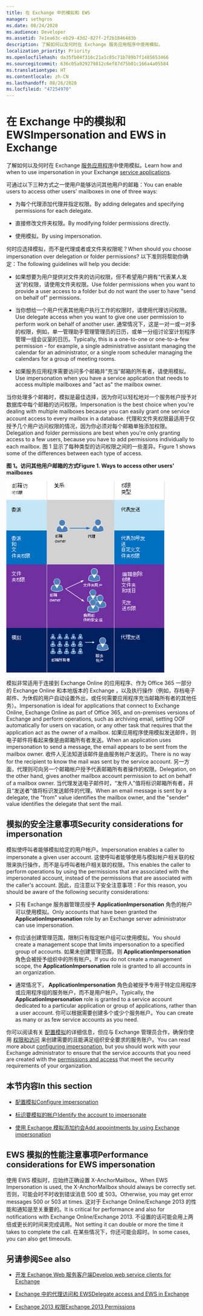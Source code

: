 ```yaml
---
title: 在 Exchange 中的模拟和 EWS
manager: sethgros
ms.date: 08/24/2020
ms.audience: Developer
ms.assetid: 7e1ea63c-eb29-43d2-827f-2f2b1846483b
description: 了解如何以及何时在 Exchange 服务应用程序中使用模拟。
localization_priority: Priority
ms.openlocfilehash: da35fb04f316c21a1c85c71b789b7f1485653466
ms.sourcegitcommit: 636c05a929279812c6ef87d75b01c166a4a05584
ms.translationtype: HT
ms.contentlocale: zh-CN
ms.lasthandoff: 08/26/2020
ms.locfileid: "47254970"
---
```

# <a name="impersonation-and-ews-in-exchange"></a><span data-ttu-id="50ae0-103">在 Exchange 中的模拟和 EWS</span><span class="sxs-lookup"><span data-stu-id="50ae0-103">Impersonation and EWS in Exchange</span></span>

<span data-ttu-id="50ae0-104">了解如何以及何时在 Exchange [服务应用程序](ews-application-types.md)中使用模拟。</span><span class="sxs-lookup"><span data-stu-id="50ae0-104">Learn how and when to use impersonation in your Exchange [service applications](ews-application-types.md).</span></span>
  
<span data-ttu-id="50ae0-105">可通过以下三种方式之一使用户能够访问其他用户的邮箱：</span><span class="sxs-lookup"><span data-stu-id="50ae0-105">You can enable users to access other users' mailboxes in one of three ways:</span></span>
  
- <span data-ttu-id="50ae0-106">为每个代理添加代理并指定权限。</span><span class="sxs-lookup"><span data-stu-id="50ae0-106">By adding delegates and specifying permissions for each delegate.</span></span>
    
- <span data-ttu-id="50ae0-107">直接修改文件夹权限。</span><span class="sxs-lookup"><span data-stu-id="50ae0-107">By modifying folder permissions directly.</span></span>
    
- <span data-ttu-id="50ae0-108">使用模拟。</span><span class="sxs-lookup"><span data-stu-id="50ae0-108">By using impersonation.</span></span>
    
<span data-ttu-id="50ae0-109">何时应选择模拟，而不是代理或者或文件夹权限呢？</span><span class="sxs-lookup"><span data-stu-id="50ae0-109">When should you choose impersonation over delegation or folder permissions?</span></span> <span data-ttu-id="50ae0-110">以下准则将帮助你确定：</span><span class="sxs-lookup"><span data-stu-id="50ae0-110">The following guidelines will help you decide:</span></span>
  
- <span data-ttu-id="50ae0-111">如果想要为用户提供对文件夹的访问权限，但不希望用户拥有“代表某人发送”的权限，请使用文件夹权限。</span><span class="sxs-lookup"><span data-stu-id="50ae0-111">Use folder permissions when you want to provide a user access to a folder but do not want the user to have "send on behalf of" permissions.</span></span> 
    
- <span data-ttu-id="50ae0-112">当你想给一个用户代表其他用户执行工作的权限时，请使用代理访问权限。</span><span class="sxs-lookup"><span data-stu-id="50ae0-112">Use delegate access when you want to give one user permission to perform work on behalf of another user.</span></span> <span data-ttu-id="50ae0-113">通常情况下，这是一对一或一对多的权限，例如，单一管理助手管理管理员的日历，或单一分组讨论室计划程序管理一组会议室的日历。</span><span class="sxs-lookup"><span data-stu-id="50ae0-113">Typically, this is a one-to-one or one-to-a-few permission - for example, a single administrative assistant managing the calendar for an administrator, or a single room scheduler managing the calendars for a group of meeting rooms.</span></span>
    
- <span data-ttu-id="50ae0-114">如果服务应用程序需要访问多个邮箱并“充当”邮箱的所有者，请使用模拟。</span><span class="sxs-lookup"><span data-stu-id="50ae0-114">Use impersonation when you have a service application that needs to access multiple mailboxes and "act as" the mailbox owner.</span></span>
    
<span data-ttu-id="50ae0-115">当你处理多个邮箱时，模拟是最佳选择，因为你可以轻松地对一个服务帐户授予对数据库中每个邮箱的访问权限。</span><span class="sxs-lookup"><span data-stu-id="50ae0-115">Impersonation is the best choice when you're dealing with multiple mailboxes because you can easily grant one service account access to every mailbox in a database.</span></span> <span data-ttu-id="50ae0-116">代理和文件夹权限最适用于仅授予几个用户访问权限的情况，因为你必须对每个邮箱单独添加权限。</span><span class="sxs-lookup"><span data-stu-id="50ae0-116">Delegation and folder permissions are best when you're only granting access to a few users, because you have to add permissions individually to each mailbox.</span></span> <span data-ttu-id="50ae0-117">图 1 显示了每种类型的访问权限之间的一些差异。</span><span class="sxs-lookup"><span data-stu-id="50ae0-117">Figure 1 shows some of the differences between each type of access.</span></span>
  
<span data-ttu-id="50ae0-118">**图 1。访问其他用户邮箱的方式**</span><span class="sxs-lookup"><span data-stu-id="50ae0-118">**Figure 1. Ways to access other users' mailboxes**</span></span>

![显示邮箱访问类型、邮箱所有者与每种类型的委派之间的关系以及权限类型的图表。代表委派权限和/或文件夹权限发送。用于模拟的发送身份权限。](media/Ex15_Delegate_Overview.png)
  
<span data-ttu-id="50ae0-122">模拟非常适用于连接到 Exchange Online 的应用程序、作为 Office 365 一部分的 Exchange Online 和本地版本的 Exchange ，以及执行操作（例如，存档电子邮件、为休假的用户自动设置外出，或任何需要应用程序充当邮箱所有者的其他任务）。</span><span class="sxs-lookup"><span data-stu-id="50ae0-122">Impersonation is ideal for applications that connect to Exchange Online, Exchange Online as part of Office 365, and on-premises versions of Exchange and perform operations, such as archiving email, setting OOF automatically for users on vacation, or any other task that requires that the application act as the owner of a mailbox.</span></span> <span data-ttu-id="50ae0-123">如果应用程序使用模拟发送邮件，则电子邮件将看起来像是由邮箱所有者发送。</span><span class="sxs-lookup"><span data-stu-id="50ae0-123">When an application uses impersonation to send a message, the email appears to be sent from the mailbox owner.</span></span> <span data-ttu-id="50ae0-124">收件人无法知道该邮件是由服务帐户发送的。</span><span class="sxs-lookup"><span data-stu-id="50ae0-124">There is no way for the recipient to know the mail was sent by the service account.</span></span> <span data-ttu-id="50ae0-125">另一方面，代理则可向另一个邮箱帐户授予代表邮箱所有者操作的权限。</span><span class="sxs-lookup"><span data-stu-id="50ae0-125">Delegation, on the other hand, gives another mailbox account permission to act on behalf of a mailbox owner.</span></span> <span data-ttu-id="50ae0-126">当代理发送电子邮件时，“发件人”值将标识邮箱所有者，并且“发送者”值将标识发送邮件的代理。</span><span class="sxs-lookup"><span data-stu-id="50ae0-126">When an email message is sent by a delegate, the "from" value identifies the mailbox owner, and the "sender" value identifies the delegate that sent the mail.</span></span> 
  
## <a name="security-considerations-for-impersonation"></a><span data-ttu-id="50ae0-127">模拟的安全注意事项</span><span class="sxs-lookup"><span data-stu-id="50ae0-127">Security considerations for impersonation</span></span>

<span data-ttu-id="50ae0-128">模拟使呼叫者能够模拟给定的用户帐户。</span><span class="sxs-lookup"><span data-stu-id="50ae0-128">Impersonation enables a caller to impersonate a given user account.</span></span> <span data-ttu-id="50ae0-129">这使呼叫者能够使用与模拟帐户相关联的权限来执行操作，而不是与呼叫者帐户相关联的权限。</span><span class="sxs-lookup"><span data-stu-id="50ae0-129">This enables the caller to perform operations by using the permissions that are associated with the impersonated account, instead of the permissions that are associated with the caller's account.</span></span> <span data-ttu-id="50ae0-130">因此，应注意以下安全注意事项：</span><span class="sxs-lookup"><span data-stu-id="50ae0-130">For this reason, you should be aware of the following security considerations:</span></span>
  
- <span data-ttu-id="50ae0-131">只有 Exchange 服务器管理员授予 **ApplicationImpersonation** 角色的帐户可以使用模拟。</span><span class="sxs-lookup"><span data-stu-id="50ae0-131">Only accounts that have been granted the **ApplicationImpersonation** role by an Exchange server administrator can use impersonation.</span></span> 
    
- <span data-ttu-id="50ae0-132">你应该创建管理范围，限制只有指定帐户组可以使用模拟。</span><span class="sxs-lookup"><span data-stu-id="50ae0-132">You should create a management scope that limits impersonation to a specified group of accounts.</span></span> <span data-ttu-id="50ae0-133">如果未创建管理范围，则 **ApplicationImpersonation** 角色会被授予组织中的所有帐户。</span><span class="sxs-lookup"><span data-stu-id="50ae0-133">If you do not create a management scope, the **ApplicationImpersonation** role is granted to all accounts in an organization.</span></span> 
    
- <span data-ttu-id="50ae0-134">通常情况下， **ApplicationImpersonation** 角色会被授予专用于特定应用程序或应用程序组的服务帐户，而不是用户帐户。</span><span class="sxs-lookup"><span data-stu-id="50ae0-134">Typically, the **ApplicationImpersonation** role is granted to a service account dedicated to a particular application or group of applications, rather than a user account.</span></span> <span data-ttu-id="50ae0-135">你可以根据需要创建多个或少个服务帐户。</span><span class="sxs-lookup"><span data-stu-id="50ae0-135">You can create as many or as few service accounts as you need.</span></span> 
    
<span data-ttu-id="50ae0-136">你可以阅读有关 [配置模拟](how-to-configure-impersonation.md)的详细信息，但应与 Exchange 管理员合作，确保你使用 [权限和访问](https://technet.microsoft.com/library/dd351175%28v=exchg.150%29.aspx) 来创建需要的且能满足组织安全要求的服务账户。</span><span class="sxs-lookup"><span data-stu-id="50ae0-136">You can read more about [configuring impersonation](how-to-configure-impersonation.md), but you should work with your Exchange administrator to ensure that the service accounts that you need are created with the [permissions and access](https://technet.microsoft.com/library/dd351175%28v=exchg.150%29.aspx) that meet the security requirements of your organization.</span></span> 
  
## <a name="in-this-section"></a><span data-ttu-id="50ae0-137">本节内容</span><span class="sxs-lookup"><span data-stu-id="50ae0-137">In this section</span></span>

- [<span data-ttu-id="50ae0-138">配置模拟</span><span class="sxs-lookup"><span data-stu-id="50ae0-138">Configure impersonation</span></span>](how-to-configure-impersonation.md)
    
- [<span data-ttu-id="50ae0-139">标识要模拟的帐户</span><span class="sxs-lookup"><span data-stu-id="50ae0-139">Identify the account to impersonate</span></span>](how-to-identify-the-account-to-impersonate.md)
    
- [<span data-ttu-id="50ae0-140">使用 Exchange 模拟添加约会</span><span class="sxs-lookup"><span data-stu-id="50ae0-140">Add appointments by using Exchange impersonation</span></span>](how-to-add-appointments-by-using-exchange-impersonation.md)

## <a name="performance-considerations-for-ews-impersonation"></a><span data-ttu-id="50ae0-141">EWS 模拟的性能注意事项</span><span class="sxs-lookup"><span data-stu-id="50ae0-141">Performance considerations for EWS impersonation</span></span>

<span data-ttu-id="50ae0-142">使用 EWS 模拟时，应始终正确设置 X-AnchorMailbox。</span><span class="sxs-lookup"><span data-stu-id="50ae0-142">When EWS Impersonation is used, the X-AnchorMailbox should always be correctly set.</span></span>  <span data-ttu-id="50ae0-143">否则，可能会时不时收到错误消息 500 或 503。</span><span class="sxs-lookup"><span data-stu-id="50ae0-143">Otherwise, you may get error messages 500 or 503 at times.</span></span> <span data-ttu-id="50ae0-144">这对于 Exchange Online/Exchange 2013 的性能和通知是至关重要的。</span><span class="sxs-lookup"><span data-stu-id="50ae0-144">It is critical for performance and also for notifications with Exchange Online/Exchange 2013.</span></span>  <span data-ttu-id="50ae0-145">不设置的话可能会用上两倍或更长的时间来完成调用。</span><span class="sxs-lookup"><span data-stu-id="50ae0-145">Not setting it can double or more the time it takes to complete the call.</span></span> <span data-ttu-id="50ae0-146">在某些情况下，你还可能会超时。</span><span class="sxs-lookup"><span data-stu-id="50ae0-146">In some cases, you can also get timeouts.</span></span> 
    
## <a name="see-also"></a><span data-ttu-id="50ae0-147">另请参阅</span><span class="sxs-lookup"><span data-stu-id="50ae0-147">See also</span></span>


- [<span data-ttu-id="50ae0-148">开发 Exchange Web 服务客户端</span><span class="sxs-lookup"><span data-stu-id="50ae0-148">Develop web service clients for Exchange</span></span>](develop-web-service-clients-for-exchange.md)
    
- [<span data-ttu-id="50ae0-149">Exchange 中的代理访问和 EWS</span><span class="sxs-lookup"><span data-stu-id="50ae0-149">Delegate access and EWS in Exchange</span></span>](delegate-access-and-ews-in-exchange.md)
    
- [<span data-ttu-id="50ae0-150">Exchange 2013 权限</span><span class="sxs-lookup"><span data-stu-id="50ae0-150">Exchange 2013 Permissions</span></span>](https://technet.microsoft.com/library/dd351175%28v=exchg.150%29.aspx)
    

